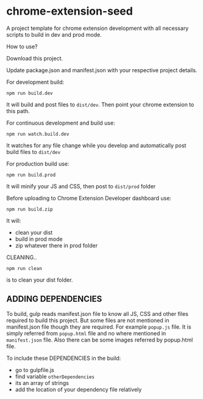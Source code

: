 # chrome-extension-seed
A project template for chrome extension development with all necessary scripts to build in dev and prod mode.

How to use?


Download this project. 

Update package.json and manifest.json with your respective project details.


For development build: 

`npm run build.dev`

It will build and post files to `dist/dev`. Then point your chrome extension to this path.


For continuous development and build use:

`npm run watch.build.dev`

It watches for any file change while you develop and automatically post build files to `dist/dev`



For production build use:

`npm run build.prod`

It will minify your JS and CSS, then post to `dist/prod` folder



Before uploading to Chrome Extension Developer dashboard use:

`npm run build.zip`

It will:
- clean your dist
- build in prod mode
- zip whatever there in prod folder

CLEANING..

`npm run clean`

is to clean your dist folder.

ADDING DEPENDENCIES
-------------------
To build, gulp reads manifest.json file to know all JS, CSS and other files required to build this project. But some files are not mentioned in manifest.json file though they are required. For example `popup.js` file. It is simply referred from `popup.html` file and no where mentioned in `manifest.json` file. Also there can be some images referred by popup.html file.

To include these DEPENDENCIES in the build:
- go to gulpfile.js
- find variable `otherDependencies`
- its an array of strings
- add the location of your dependency file relatively

